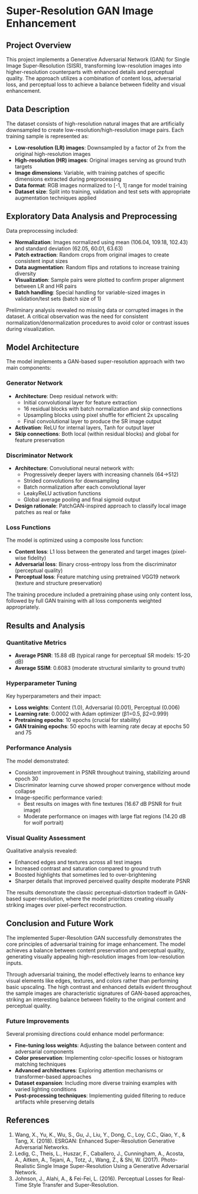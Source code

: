 # Super-Resolution GAN Image Enhancement

## Project Overview
This project implements a Generative Adversarial Network (GAN) for Single Image Super-Resolution (SISR), transforming low-resolution images into higher-resolution counterparts with enhanced details and perceptual quality. The approach utilizes a combination of content loss, adversarial loss, and perceptual loss to achieve a balance between fidelity and visual enhancement.

## Data Description
The dataset consists of high-resolution natural images that are artificially downsampled to create low-resolution/high-resolution image pairs. Each training sample is represented as:
- **Low-resolution (LR) images**: Downsampled by a factor of 2x from the original high-resolution images
- **High-resolution (HR) images**: Original images serving as ground truth targets
- **Image dimensions**: Variable, with training patches of specific dimensions extracted during preprocessing
- **Data format**: RGB images normalized to [-1, 1] range for model training
- **Dataset size**: Split into training, validation and test sets with appropriate augmentation techniques applied

## Exploratory Data Analysis and Preprocessing
Data preprocessing included:
- **Normalization**: Images normalized using mean (106.04, 109.18, 102.43) and standard deviation (62.05, 60.01, 63.63)
- **Patch extraction**: Random crops from original images to create consistent input sizes
- **Data augmentation**: Random flips and rotations to increase training diversity
- **Visualization**: Sample pairs were plotted to confirm proper alignment between LR and HR pairs
- **Batch handling**: Special handling for variable-sized images in validation/test sets (batch size of 1)

Preliminary analysis revealed no missing data or corrupted images in the dataset. A critical observation was the need for consistent normalization/denormalization procedures to avoid color or contrast issues during visualization.

## Model Architecture
The model implements a GAN-based super-resolution approach with two main components:

### Generator Network
- **Architecture**: Deep residual network with:
  - Initial convolutional layer for feature extraction
  - 16 residual blocks with batch normalization and skip connections
  - Upsampling blocks using pixel shuffle for efficient 2x upscaling
  - Final convolutional layer to produce the SR image output
- **Activation**: ReLU for internal layers, Tanh for output layer
- **Skip connections**: Both local (within residual blocks) and global for feature preservation

### Discriminator Network
- **Architecture**: Convolutional neural network with:
  - Progressively deeper layers with increasing channels (64→512)
  - Strided convolutions for downsampling
  - Batch normalization after each convolutional layer
  - LeakyReLU activation functions
  - Global average pooling and final sigmoid output
- **Design rationale**: PatchGAN-inspired approach to classify local image patches as real or fake

### Loss Functions
The model is optimized using a composite loss function:
- **Content loss**: L1 loss between the generated and target images (pixel-wise fidelity)
- **Adversarial loss**: Binary cross-entropy loss from the discriminator (perceptual quality)
- **Perceptual loss**: Feature matching using pretrained VGG19 network (texture and structure preservation)

The training procedure included a pretraining phase using only content loss, followed by full GAN training with all loss components weighted appropriately.

## Results and Analysis

### Quantitative Metrics
- **Average PSNR**: 15.88 dB (typical range for perceptual SR models: 15-20 dB)
- **Average SSIM**: 0.6083 (moderate structural similarity to ground truth)

### Hyperparameter Tuning
Key hyperparameters and their impact:
- **Loss weights**: Content (1.0), Adversarial (0.001), Perceptual (0.006)
- **Learning rate**: 0.0002 with Adam optimizer (β1=0.5, β2=0.999)
- **Pretraining epochs**: 10 epochs (crucial for stability)
- **GAN training epochs**: 50 epochs with learning rate decay at epochs 50 and 75

### Performance Analysis
The model demonstrated:
- Consistent improvement in PSNR throughout training, stabilizing around epoch 30
- Discriminator learning curve showed proper convergence without mode collapse
- Image-specific performance varied:
  - Best results on images with fine textures (16.67 dB PSNR for fruit image)
  - Moderate performance on images with large flat regions (14.20 dB for wolf portrait)

### Visual Quality Assessment
Qualitative analysis revealed:
- Enhanced edges and textures across all test images
- Increased contrast and saturation compared to ground truth
- Boosted highlights that sometimes led to over-brightening
- Sharper details that improved perceived quality despite moderate PSNR

The results demonstrate the classic perceptual-distortion tradeoff in GAN-based super-resolution, where the model prioritizes creating visually striking images over pixel-perfect reconstruction.

## Conclusion and Future Work

The implemented Super-Resolution GAN successfully demonstrates the core principles of adversarial training for image enhancement. The model achieves a balance between content preservation and perceptual quality, generating visually appealing high-resolution images from low-resolution inputs.

Through adversarial training, the model effectively learns to enhance key visual elements like edges, textures, and colors rather than performing basic upscaling. The high contrast and enhanced details evident throughout the sample images are characteristic signatures of GAN-based approaches, striking an interesting balance between fidelity to the original content and perceptual quality.

### Future Improvements
Several promising directions could enhance model performance:
- **Fine-tuning loss weights**: Adjusting the balance between content and adversarial components
- **Color preservation**: Implementing color-specific losses or histogram matching techniques
- **Advanced architectures**: Exploring attention mechanisms or transformer-based approaches
- **Dataset expansion**: Including more diverse training examples with varied lighting conditions
- **Post-processing techniques**: Implementing guided filtering to reduce artifacts while preserving details

## References
1. Wang, X., Yu, K., Wu, S., Gu, J., Liu, Y., Dong, C., Loy, C.C., Qiao, Y., & Tang, X. (2018). ESRGAN: Enhanced Super-Resolution Generative Adversarial Networks.
2. Ledig, C., Theis, L., Huszar, F., Caballero, J., Cunningham, A., Acosta, A., Aitken, A., Tejani, A., Totz, J., Wang, Z., & Shi, W. (2017). Photo-Realistic Single Image Super-Resolution Using a Generative Adversarial Network.
3. Johnson, J., Alahi, A., & Fei-Fei, L. (2016). Perceptual Losses for Real-Time Style Transfer and Super-Resolution.